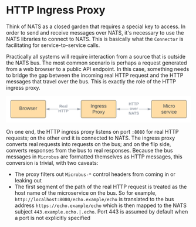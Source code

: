 # HTTP Ingress Proxy

Think of NATS as a closed garden that requires a special key to access. In order to send and receive messages over NATS, it's necessary to use the NATS libraries to connect to NATS. This is basically what the `Connector` is facilitating for service-to-service calls.

Practically all systems will require interaction from a source that is outside the NATS bus. The most common scenario is perhaps a request generated from a web browser to a public API endpoint. In this case, something needs to bridge the gap between the incoming real HTTP request and the HTTP messages that travel over the bus. This is exactly the role of the HTTP ingress proxy.


<img src="httpingress-1.svg">

On one end, the HTTP ingress proxy listens on port `:8080` for real HTTP requests; on the other end it is connected to NATS. The ingress proxy converts real requests into requests on the bus; and on the flip side, converts responses from the bus to real responses. Because the bus messages in `Microbus` are formatted themselves as HTTP messages, this conversion is trivial, with two caveats:
* The proxy filters out `Microbus-*` control headers from coming in or leaking out
* The first segment of the path of the real HTTP request is treated as the host name of the microservice on the bus. So for example, `http://localhost:8080/echo.example/echo` is translated to the bus address `https://echo.example/echo` which is then mapped to the NATS subject `443.example.echo.|.echo`. Port 443 is assumed by default when a port is not explicitly specified
